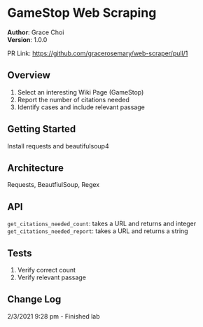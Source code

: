 # GameStop Web Scraping
**Author**: Grace Choi  
**Version**: 1.0.0  

PR Link: https://github.com/gracerosemary/web-scraper/pull/1

## Overview
1. Select an interesting Wiki Page (GameStop)
2. Report the number of citations needed
3. Identify cases and include relevant passage

## Getting Started
Install requests and beautifulsoup4

## Architecture
Requests, BeautfiulSoup, Regex

## API
`get_citations_needed_count`: takes a URL and returns and integer
`get_citations_needed_report`: takes a URL and returns a string

## Tests
1. Verify correct count
2. Verify relevant passage

## Change Log
2/3/2021 9:28 pm - Finished lab